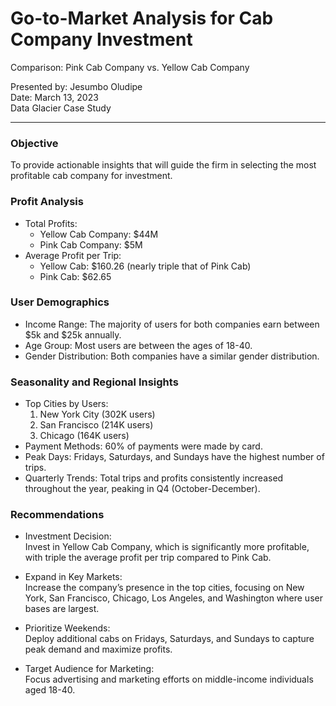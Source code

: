 # Go-to-Market Analysis for Cab Company Investment  
Comparison: Pink Cab Company vs. Yellow Cab Company

Presented by: Jesumbo Oludipe  
Date: March 13, 2023  
Data Glacier Case Study

---

### Objective  
To provide actionable insights that will guide the firm in selecting the most profitable cab company for investment.

### Profit Analysis  
- Total Profits:  
  - Yellow Cab Company: $44M  
  - Pink Cab Company: $5M  
- Average Profit per Trip:  
  - Yellow Cab: $160.26 (nearly triple that of Pink Cab)  
  - Pink Cab: $62.65

### User Demographics  
- Income Range: The majority of users for both companies earn between $5k and $25k annually.  
- Age Group: Most users are between the ages of 18-40.  
- Gender Distribution: Both companies have a similar gender distribution.

### Seasonality and Regional Insights  
- Top Cities by Users:  
  1. New York City (302K users)  
  2. San Francisco (214K users)  
  3. Chicago (164K users)  
- Payment Methods: 60% of payments were made by card.
- Peak Days: Fridays, Saturdays, and Sundays have the highest number of trips.
- Quarterly Trends: Total trips and profits consistently increased throughout the year, peaking in Q4 (October-December).

### Recommendations  

- Investment Decision:  
  Invest in Yellow Cab Company, which is significantly more profitable, with triple the average profit per trip compared to Pink Cab.  
   
- Expand in Key Markets:  
  Increase the company’s presence in the top cities, focusing on New York, San Francisco, Chicago, Los Angeles, and Washington where user bases are largest.

- Prioritize Weekends:  
  Deploy additional cabs on Fridays, Saturdays, and Sundays to capture peak demand and maximize profits. 

- Target Audience for Marketing:  
  Focus advertising and marketing efforts on middle-income individuals aged 18-40.
